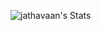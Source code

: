 ![jathavaan's Stats](https://github-readme-stats.vercel.app/api?username=jathavaan&theme=graywhite&show_icons=true&hide_border=false&count_private=true)
